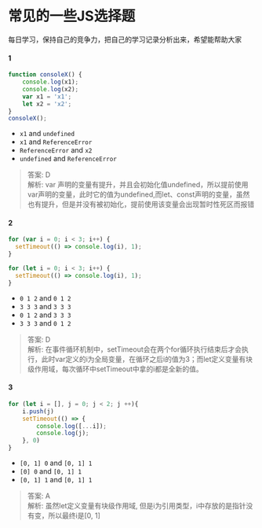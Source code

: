 # 常见的一些JS选择题

每日学习，保持自己的竞争力，把自己的学习记录分析出来，希望能帮助大家

#### 1
```javascript
function consoleX() {
    console.log(x1);
    console.log(x2);
    var x1 = 'x1';
    let x2 = 'x2';
}
consoleX();
```
+ `x1` and `undefined`
+ `x1` and `ReferenceError`
+ `ReferenceError` and `x2`
+ `undefined` and `ReferenceError`

> 答案: D<br>
> 解析: var 声明的变量有提升，并且会初始化值undefined，所以提前使用var声明的变量，此时它的值为undefined,而let、const声明的变量，虽然也有提升，但是并没有被初始化，提前使用该变量会出现暂时性死区而报错

#### 2

```javascript
for (var i = 0; i < 3; i++) {
  setTimeout(() => console.log(i), 1);
}

for (let i = 0; i < 3; i++) {
  setTimeout(() => console.log(i), 1);
}
```

+ `0 1 2` and `0 1 2`
+ `3 3 3` and `3 3 3`
+ `0 1 2` and `3 3 3`
+ `3 3 3` and `0 1 2`

>答案: D<br>
>解析: 在事件循环机制中，setTimeout会在两个for循环执行结束后才会执行，此时var定义的i为全局变量，在循环之后i的值为3；而let定义变量有块级作用域，每次循环中setTimeout中拿的i都是全新的值。

#### 3

```javascript
for (let i = [], j = 0; j < 2; j ++){
    i.push(j)
    setTimeout(() => {
        console.log([...i]);
        console.log(j);
    }, 0)
}
```

+ `[0, 1] 0` and `[0, 1] 1 `
+ `[0] 0` and `[0, 1] 1`
+ `[0, 1] 1` and `[0, 1] 1`

> 答案: A<br>
> 解析: 虽然let定义变量有块级作用域, 但是i为引用类型，i中存放的是指针没有变，所以最终i是[0, 1]

